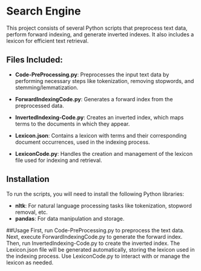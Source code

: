 # Search Engine

This project consists of several Python scripts that preprocess text data, perform forward indexing, and generate inverted indexes. It also includes a lexicon for efficient text retrieval.

## Files Included:

- **Code-PreProcessing.py**: Preprocesses the input text data by performing necessary steps like tokenization, removing stopwords, and stemming/lemmatization.
  
- **ForwardIndexingCode.py**: Generates a forward index from the preprocessed data.

- **InvertedIndexing-Code.py**: Creates an inverted index, which maps terms to the documents in which they appear.

- **Lexicon.json**: Contains a lexicon with terms and their corresponding document occurrences, used in the indexing process.

- **LexiconCode.py**: Handles the creation and management of the lexicon file used for indexing and retrieval.

## Installation

To run the scripts, you will need to install the following Python libraries:

- **nltk**: For natural language processing tasks like tokenization, stopword removal, etc.
- **pandas**: For data manipulation and storage.



##Usage
First, run Code-PreProcessing.py to preprocess the text data.
Next, execute ForwardIndexingCode.py to generate the forward index.
Then, run InvertedIndexing-Code.py to create the inverted index.
The Lexicon.json file will be generated automatically, storing the lexicon used in the indexing process.
Use LexiconCode.py to interact with or manage the lexicon as needed.
